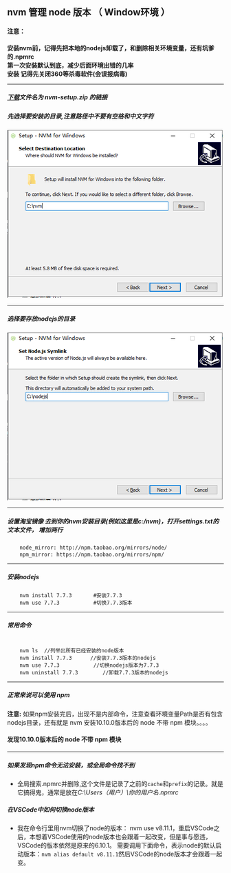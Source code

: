## nvm 管理 node 版本 （ Window环境 ）


#### 注意：   

**安装nvm前，记得先把本地的nodejs卸载了，和删除相关环境变量，还有坑爹的.npmrc**   
**第一次安装默认到底，减少后面环境出错的几率**   
**安装 记得先关闭360等杀毒软件(会误报病毒)**   

---

##### [下载](https://github.com/coreybutler/nvm-windows/releases)文件名为 nvm-setup.zip 的链接    
 

##### 先选择要安装的目录,注意路径中不要有空格和中文字符   

![](../../assets/images/nvm_path.png 'nvm_log')

---

##### 选择要存放nodejs的目录   

![](../../assets/images/node_path.png 'nvm_log')

---

##### 设置淘宝镜像 去到你的nvm安装目录(例如这里是c:/nvm)，打开settings.txt的文本文件， 增加两行 

```
	node_mirror: http://npm.taobao.org/mirrors/node/ 
	npm_mirror: https://npm.taobao.org/mirrors/npm/
```

---

##### 安装nodejs   

```
	nvm install 7.7.3       #安装7.7.3
	nvm use 7.7.3           #切换7.7.3版本
```

---

##### 常用命令

```

	nvm ls  //列举出所有已经安装的node版本
	nvm install 7.7.3      //安装7.7.3版本的nodejs
	nvm use 7.7.3           //切换nodejs版本为7.7.3
	nvm uninstall 7.7.3        //卸载7.7.3版本的nodejs

```

---

##### 正常来说可以使用 npm

**注意:** 如果npm安装完后，出现不是内部命令，注意查看环境变量Path是否有包含nodejs目录，还有就是 nvm 安装10.10.0版本后的 node 不带 npm 模块。。。。

#### 发现10.10.0版本后的 node 不带 npm 模块



---



##### 如果发现npm命令无法安装，或全局命令找不到

* 全局搜索.npmrc并删除,这个文件是记录了之前的`cache`和`prefix`的记录。就是它搞得鬼，通常是放在*C:\Users（用户）\你的用户名.npmrc*

##### 在VSCode中如何切换node版本

* 我在命令行里用nvm切换了node的版本： nvm use v8.11.1，重启VSCode之后，本想着VSCode使用的node版本也会跟着一起改变，但是事与愿违，VSCode的版本依然是原来的6.10.1。 需要调用下面命令，表示node的默认启动版本：`nvm alias default v8.11.1`然后VSCode的node版本才会跟着一起变。